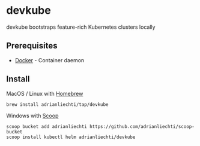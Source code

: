 # devkube

devkube bootstraps feature-rich Kubernetes clusters locally

## Prerequisites

- [Docker](https://docs.docker.com/get-docker/) - Container daemon

## Install

MacOS / Linux with [Homebrew](https://brew.sh)

```shell
brew install adrianliechti/tap/devkube
```

Windows with [Scoop](https://scoop.sh)

```shell
scoop bucket add adrianliechti https://github.com/adrianliechti/scoop-bucket
scoop install kubectl helm adrianliechti/devkube
```